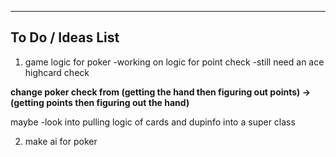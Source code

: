 ------------------------------------------------------------------------
To Do / Ideas List
-----------------------------------------------------------------------

1. game logic for poker
        -working on logic for point check
        -still need an ace highcard check

**change poker check from (getting the hand then figuring out points) -> (getting points then figuring out the hand)**
        
maybe
-look into pulling logic of cards and dupinfo into a super class

2. make ai for poker
